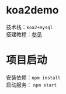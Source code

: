 # koa2demo  
技术栈：`koa2+mysql`  
搭建教程：[参见](/koa2搭建说明.md)  

# 项目启动  
安装依赖：`npm install`  
启动服务： `npm start` 

